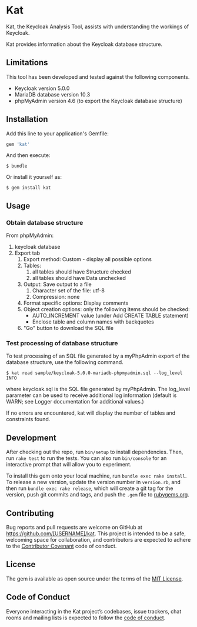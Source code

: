# Kat

Kat, the Keycloak Analysis Tool, assists with understanding the workings of Keycloak.

Kat provides information about the Keycloak database structure.

## Limitations

This tool has been developed and tested against the following components.

* Keycloak version 5.0.0
* MariaDB database version 10.3
* phpMyAdmin version 4.6 (to export the Keycloak database structure)

## Installation

Add this line to your application's Gemfile:

```ruby
gem 'kat'
```

And then execute:

    $ bundle

Or install it yourself as:

    $ gem install kat

## Usage

### Obtain database structure

From phpMyAdmin:

1. keycloak database
1. Export tab
   1. Export method: Custom - display all possible options
   1. Tables:
      1. all tables should have Structure checked
      1. all tables should have Data unchecked
   1. Output: Save output to a file
      1. Character set of the file: utf-8
      1. Compression: none
   1. Format specific options: Display comments
   1. Object creation options: only the following items should be checked:
      * AUTO_INCREMENT value (under Add CREATE TABLE statement)
      * Enclose table and column names with backquotes
   1. "Go" button to download the SQL file

### Test processing of database structure

To test processing of an SQL file generated by a myPhpAdmin export of the
database structure, use the following command.

    $ kat read sample/keycloak-5.0.0-mariadb-phpmyadmin.sql --log_level INFO

where keycloak.sql is the SQL file generated by myPhpAdmin. The log_level parameter can be used to receive additional log information (default is WARN; see Logger documentation for additional values.)

If no errors are encountered, kat will display the number of tables and constraints found.

## Development

After checking out the repo, run `bin/setup` to install dependencies. Then, run `rake test` to run the tests. You can also run `bin/console` for an interactive prompt that will allow you to experiment.

To install this gem onto your local machine, run `bundle exec rake install`. To release a new version, update the version number in `version.rb`, and then run `bundle exec rake release`, which will create a git tag for the version, push git commits and tags, and push the `.gem` file to [rubygems.org](https://rubygems.org).

## Contributing

Bug reports and pull requests are welcome on GitHub at https://github.com/[USERNAME]/kat. This project is intended to be a safe, welcoming space for collaboration, and contributors are expected to adhere to the [Contributor Covenant](http://contributor-covenant.org) code of conduct.

## License

The gem is available as open source under the terms of the [MIT License](https://opensource.org/licenses/MIT).

## Code of Conduct

Everyone interacting in the Kat project’s codebases, issue trackers, chat rooms and mailing lists is expected to follow the [code of conduct](https://github.com/[USERNAME]/kat/blob/master/CODE_OF_CONDUCT.md).
